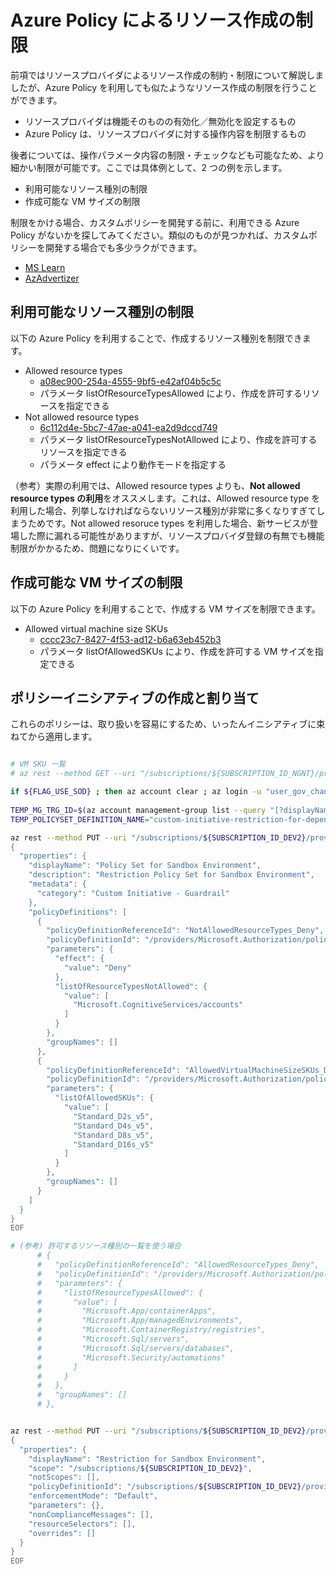 # Azure Policy によるリソース作成の制限

前項ではリソースプロバイダによるリソース作成の制約・制限について解説しましたが、Azure Policy を利用しても似たようなリソース作成の制限を行うことができます。

- リソースプロバイダは機能そのものの有効化／無効化を設定するもの
- Azure Policy は、リソースプロバイダに対する操作内容を制限するもの

後者については、操作パラメータ内容の制限・チェックなども可能なため、より細かい制限が可能です。ここでは具体例として、2 つの例を示します。

- 利用可能なリソース種別の制限
- 作成可能な VM サイズの制限

制限をかける場合、カスタムポリシーを開発する前に、利用できる Azure Policy がないかを探してみてください。類似のものが見つかれば、カスタムポリシーを開発する場合でも多少ラクができます。

- [MS Learn](https://learn.microsoft.com/en-us/azure/governance/policy/samples/built-in-policies#general)
- [AzAdvertizer](https://www.azadvertizer.net/index.html)

## 利用可能なリソース種別の制限

以下の Azure Policy を利用することで、作成するリソース種別を制限できます。

- Allowed resource types
  - [a08ec900-254a-4555-9bf5-e42af04b5c5c](https://www.azadvertizer.net/azpolicyadvertizer/a08ec900-254a-4555-9bf5-e42af04b5c5c.html)
  - パラメータ listOfResourceTypesAllowed により、作成を許可するリソースを指定できる
- Not allowed resource types
  - [6c112d4e-5bc7-47ae-a041-ea2d9dccd749](https://www.azadvertizer.net/azpolicyadvertizer/6c112d4e-5bc7-47ae-a041-ea2d9dccd749.html)
  - パラメータ listOfResourceTypesNotAllowed により、作成を許可するリソースを指定できる
  - パラメータ effect により動作モードを指定する

（参考）実際の利用では、Allowed resource types よりも、**Not allowed resource types の利用**をオススメします。これは、Allowed resource type を利用した場合、列挙しなければならないリソース種別が非常に多くなりすぎてしまうためです。Not allowed resoruce types を利用した場合、新サービスが登場した際に漏れる可能性がありますが、リソースプロバイダ登録の有無でも機能制限がかかるため、問題になりにくいです。

## 作成可能な VM サイズの制限

以下の Azure Policy を利用することで、作成する VM サイズを制限できます。

- Allowed virtual machine size SKUs
  - [cccc23c7-8427-4f53-ad12-b6a63eb452b3](https://www.azadvertizer.net/azpolicyadvertizer/cccc23c7-8427-4f53-ad12-b6a63eb452b3.html)
  - パラメータ listOfAllowedSKUs により、作成を許可する VM サイズを指定できる

## ポリシーイニシアティブの作成と割り当て

これらのポリシーは、取り扱いを容易にするため、いったんイニシアティブに束ねてから適用します。

```bash

# VM SKU 一覧
# az rest --method GET --uri "/subscriptions/${SUBSCRIPTION_ID_NGNT}/providers/Microsoft.Compute/locations/eastus/vmSizes?api-version=2023-07-01" --query value[].name

if ${FLAG_USE_SOD} ; then az account clear ; az login -u "user_gov_change@${PRIMARY_DOMAIN_NAME}" -p "${ADMIN_PASSWORD}" ; fi
 
TEMP_MG_TRG_ID=$(az account management-group list --query "[?displayName=='Tenant Root Group'].id" -o tsv)
TEMP_POLICYSET_DEFINITION_NAME="custom-initiative-restriction-for-depenv"

az rest --method PUT --uri "/subscriptions/${SUBSCRIPTION_ID_DEV2}/providers/Microsoft.Authorization/policySetDefinitions/${TEMP_POLICYSET_DEFINITION_NAME}?api-version=2021-06-01" --body @- <<EOF
{
  "properties": {
    "displayName": "Policy Set for Sandbox Environment",
    "description": "Restriction Policy Set for Sandbox Environment",
    "metadata": {
      "category": "Custom Initiative - Guardrail"
    },
    "policyDefinitions": [
      {
        "policyDefinitionReferenceId": "NotAllowedResourceTypes_Deny",
        "policyDefinitionId": "/providers/Microsoft.Authorization/policyDefinitions/6c112d4e-5bc7-47ae-a041-ea2d9dccd749",
        "parameters": {
          "effect": {
            "value": "Deny"
          },
          "listOfResourceTypesNotAllowed": {
            "value": [
              "Microsoft.CognitiveServices/accounts"
            ]
          }
        },
        "groupNames": []
      },
      {
        "policyDefinitionReferenceId": "AllowedVirtualMachineSizeSKUs_Deny",
        "policyDefinitionId": "/providers/Microsoft.Authorization/policyDefinitions/cccc23c7-8427-4f53-ad12-b6a63eb452b3",
        "parameters": {
          "listOfAllowedSKUs": {
            "value": [
              "Standard_D2s_v5",
              "Standard_D4s_v5",
              "Standard_D8s_v5",
              "Standard_D16s_v5"
            ]
          }
        },
        "groupNames": []
      }
    ]
  }
}
EOF

# (参考) 許可するリソース種別の一覧を使う場合
      # {
      #   "policyDefinitionReferenceId": "AllowedResourceTypes_Deny",
      #   "policyDefinitionId": "/providers/Microsoft.Authorization/policyDefinitions/a08ec900-254a-4555-9bf5-e42af04b5c5c",
      #   "parameters": {
      #     "listOfResourceTypesAllowed": {
      #       "value": [
      #         "Microsoft.App/containerApps",
      #         "Microsoft.App/managedEnvironments",
      #         "Microsoft.ContainerRegistry/registries",
      #         "Microsoft.Sql/servers",
      #         "Microsoft.Sql/servers/databases",
      #         "Microsoft.Security/automations"
      #       ]
      #     }
      #   },
      #   "groupNames": []
      # },


az rest --method PUT --uri "/subscriptions/${SUBSCRIPTION_ID_DEV2}/providers/Microsoft.Authorization/policyAssignments/RestrictionForSandbox?api-version=2022-06-01" --body @- <<EOF
{
  "properties": {
    "displayName": "Restriction for Sandbox Environment",
    "scope": "/subscriptions/${SUBSCRIPTION_ID_DEV2}",
    "notScopes": [],
    "policyDefinitionId": "/subscriptions/${SUBSCRIPTION_ID_DEV2}/providers/Microsoft.Authorization/policySetDefinitions/${TEMP_POLICYSET_DEFINITION_NAME}",
    "enforcementMode": "Default",
    "parameters": {},
    "nonComplianceMessages": [],
    "resourceSelectors": [],
    "overrides": []
  }
}
EOF

```
